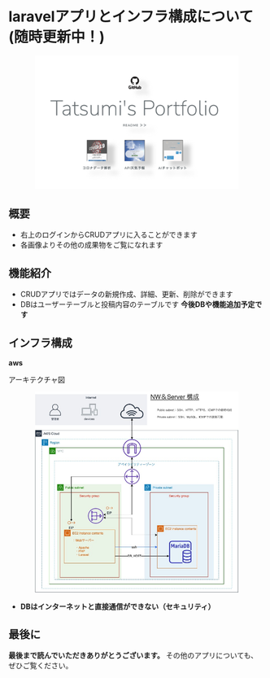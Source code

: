 # laravelアプリとインフラ構成について(随時更新中！)

<p align="center">
    <a href="http://ec2-35-72-191-104.ap-northeast-1.compute.amazonaws.com/" target="blank">
    <img src="https://github.com/Tatsumi-I/laravel_app/blob/master/SS_pf_top.png?raw=true" width="400"></a>
</p>


## 概要

- 右上のログインからCRUDアプリに入ることができます
- 各画像よりその他の成果物をご覧になれます

## 機能紹介

- CRUDアプリではデータの新規作成、詳細、更新、削除ができます
- DBはユーザーテーブルと投稿内容のテーブルです
**今後DBや機能追加予定です**

## インフラ構成
**aws**

アーキテクチャ図
<p align="center">
<img src="https://github.com/Tatsumi-I/laravel_app/blob/master/aws%E6%A7%8B%E6%88%90%E5%9B%B3.jpg" width="400"> 
</p>

- **DBはインターネットと直接通信ができない（セキュリティ）**


## 最後に
**最後まで読んでいただきありがとうございます。**
その他のアプリについても、ぜひご覧ください。


